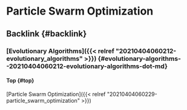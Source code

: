 # Particle Swarm Optimization


## Backlink {#backlink}


### [Evolutionary Algorithms]({{< relref "20210404060212-evolutionary_algorithms" >}}) {#evolutionary-algorithms--20210404060212-evolutionary-algorithms-dot-md}


#### Top {#top}

[Particle Swarm Optimization]({{< relref "20210404060229-particle_swarm_optimization" >}})
